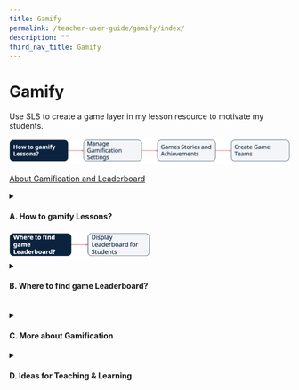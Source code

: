 ```yaml
---
title: Gamify
permalink: /teacher-user-guide/gamify/index/
description: ""
third_nav_title: Gamify
---
```

<h1>Gamify</h1>
<p>Use SLS to create a game layer in my lesson resource to motivate my students.</p>
<img src="/images/2Teacher/Flow-Gamify1.png">

<a target="_blank" href="/teacher-user-guide/gamify/about-gamification-and-leaderboard/">About Gamification and Leaderboard</a>

<details>
 <summary><h4>A. How to gamify Lessons?</h4></summary>
<ul>
    <li><a target="_blank" href="/teacher-user-guide/gamify/manage-gamification-settings/">(A1) Manage Gamification Settings</a></li>
    <li><a target="_blank" href="/teacher-user-guide/gamify/game-stories-and-achievements/">(A2) Game Stories and Achievements</a></li>
    <li><a target="_blank" href="/teacher-user-guide/gamify/create-game-teams/">(A3) Create Game Teams</a></li>
  </ul>
</details>

<img style="width: 50%;" src="/images/2Teacher/Flow-Gamify2.png">

<details>
 <summary><h4>B. Where to find game Leaderboard?</h4></summary>
<ul>
    <li><a target="_blank" href="/teacher-user-guide/gamify/display-leaderboard-for-students/">(B1,i) Display Leaderboard for Students (Improved)</a></li>
  </ul>
</details>
<br>
<details>
 <summary><h4>C. More about Gamification</h4></summary>
<ul>
    <li><a target="_blank" href="/teacher-user-guide/gamify/award-xp-game-story-and-achievements-manually/">(C1,i) Award XP, Game Story &amp; Achievements Manually</a></li>
  </ul>
</details>
<details>
<summary><h4>D. Ideas for Teaching &amp; Learning</h4></summary>
<ul>
<li><a target="_blank" href="/teachers/sls-superhero-quiz/motivate-students-with-a-game-like-experience/">(D1,i) Motivate Students with a Game like Experience</a></li>
</ul>
</details>